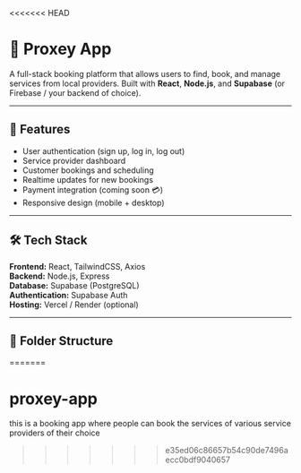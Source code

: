 <<<<<<< HEAD
# 🧾 Proxey App

A full-stack booking platform that allows users to find, book, and manage services from local providers. Built with **React**, **Node.js**, and **Supabase** (or Firebase / your backend of choice).

---

## 🚀 Features
- User authentication (sign up, log in, log out)
- Service provider dashboard
- Customer bookings and scheduling
- Realtime updates for new bookings
- Payment integration (coming soon 💳)
- Responsive design (mobile + desktop)

---

## 🛠 Tech Stack
**Frontend:** React, TailwindCSS, Axios  
**Backend:** Node.js, Express  
**Database:** Supabase (PostgreSQL)  
**Authentication:** Supabase Auth  
**Hosting:** Vercel / Render (optional)

---

## 📂 Folder Structure
=======
# proxey-app
this is a booking app where people can book the services of various service providers of their choice
>>>>>>> e35ed06c86657b54c90de7496aecc0bdf9040657
